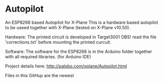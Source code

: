 # Autopilot
An ESP8266 based Autopilot for X-Plane
This is a hardware based autopilot to be useed together with X-Plane (tested on X-Plane v10.50).

Hardware:
The printed circuit is developed in Target3001
OBS! read the file 'corrections.txt' before mounting the printed curcuit.

Software:
The software for the ESP8266 is in the Arduino folder together with all required libraries.
(for Arduino IDE)

Project details here: http://palsbo.com/xplane/Autopilot.html 

Files in this GitHup are the newest
